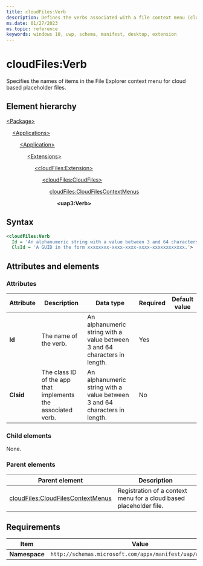```yaml
---
title: cloudFiles:Verb
description: Defines the verbs associated with a file context menu (cloudFiles:Verb).
ms.date: 01/27/2023
ms.topic: reference
keywords: windows 10, uwp, schema, manifest, desktop, extension 
---
```


# cloudFiles:Verb

Specifies the names of items in the File Explorer context menu for cloud based placeholder files.

## Element hierarchy

[\<Package\>](element-package.md)

&nbsp;&nbsp;&nbsp;&nbsp;[\<Applications\>](element-applications.md)

&nbsp;&nbsp;&nbsp;&nbsp; &nbsp;&nbsp;&nbsp;&nbsp;[\<Application\>](element-application.md)

&nbsp;&nbsp;&nbsp;&nbsp; &nbsp;&nbsp;&nbsp;&nbsp; &nbsp;&nbsp;&nbsp;&nbsp;[\<Extensions\>](element-1-extensions.md)

&nbsp;&nbsp;&nbsp;&nbsp; &nbsp;&nbsp;&nbsp;&nbsp; &nbsp;&nbsp;&nbsp;&nbsp; &nbsp;&nbsp;&nbsp;&nbsp;[\<cloudFiles:Extension\>](element-cloudfiles-extension.md)

&nbsp;&nbsp;&nbsp;&nbsp; &nbsp;&nbsp;&nbsp;&nbsp; &nbsp;&nbsp;&nbsp;&nbsp; &nbsp;&nbsp;&nbsp;&nbsp; &nbsp;&nbsp;&nbsp;&nbsp;[\<cloudFiles:CloudFiles\>](element-cloudfiles-cloudfiles.md)

&nbsp;&nbsp;&nbsp;&nbsp; &nbsp;&nbsp;&nbsp;&nbsp; &nbsp;&nbsp;&nbsp;&nbsp; &nbsp;&nbsp;&nbsp;&nbsp; &nbsp;&nbsp;&nbsp;&nbsp; &nbsp;&nbsp;&nbsp;&nbsp;[cloudFiles:CloudFilesContextMenus](element-cloudfiles-cloudfilescontextmenus.md)

&nbsp;&nbsp;&nbsp;&nbsp; &nbsp;&nbsp;&nbsp;&nbsp; &nbsp;&nbsp;&nbsp;&nbsp; &nbsp;&nbsp;&nbsp;&nbsp; &nbsp;&nbsp;&nbsp;&nbsp; &nbsp;&nbsp;&nbsp;&nbsp; &nbsp;&nbsp;&nbsp;&nbsp;**\<uap3:Verb\>**

## Syntax

```xml
<cloudFiles:Verb
  Id = 'An alphanumeric string with a value between 3 and 64 characters in length.'
  ClsId = 'A GUID in the form xxxxxxxx-xxxx-xxxx-xxxx-xxxxxxxxxxxx.'>
```


## Attributes and elements

### Attributes

| Attribute | Description | Data type | Required | Default value |
|-|-|-|-|-|
| **Id** | The name of the verb. | An alphanumeric string with a value between 3 and 64 characters in length. | Yes |  |
| **Clsid** | The class ID of the app that implements the associated verb. | An alphanumeric string with a value between 3 and 64 characters in length. | No |  |

### Child elements

None.

### Parent elements

| Parent element | Description |
|-|-|
| [cloudFiles:CloudFilesContextMenus](element-cloudfiles-cloudfilescontextmenus.md) | Registration of a context menu for a cloud based placeholder file. |

## Requirements

| Item | Value |
|--|--|
| **Namespace** | `http://schemas.microsoft.com/appx/manifest/uap/windows10/3` |
